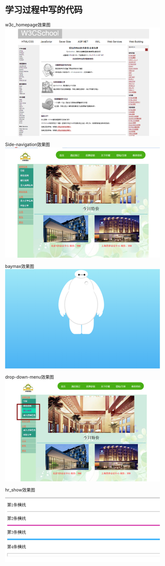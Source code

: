学习过程中写的代码
====
w3c_homepage效果图
![](https://github.com/lwg529/my-web-study/blob/master/w3c_homepage/w3c_homepage.png)

Side-navigation效果图
![](https://github.com/lwg529/my-web-study/blob/master/Side-navigation/side%20navigation.png)

baymax效果图
![](https://github.com/lwg529/my-web-study/blob/master/baymax/%E5%A4%A7%E7%99%BD%E6%95%88%E6%9E%9C%E5%9B%BE.png)

drop-down-menu效果图
![](https://github.com/lwg529/my-web-study/blob/master/drop-down-menu/drop%20down%20menu.png)

hr_show效果图

![](https://github.com/lwg529/my-web-study/blob/master/hr_show/%E4%B8%8D%E5%90%8C%E6%83%85%E5%86%B5%E4%B8%8B%E7%9A%84hr%E6%95%88%E6%9E%9C.png)
